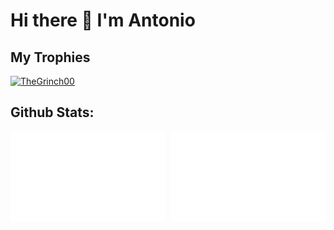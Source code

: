# Hi there 👋 I'm Antonio
<h2>My Trophies</h2>
<p align="left"> <a href="https://github.com/ryo-ma/github-profile-trophy"><img src="https://github-profile-trophy.vercel.app/?username=TheGrinch00&theme=algolia&title=MultiLanguage,Commits,PullRequest,Repositories,Issues&column=5&margin-w=15&margin-h=15" alt="TheGrinch00" /></a> </p>
<h2>Github Stats:</h2>
<div style="display: flex; flex-wrap: no-wrap; width: 100%; justify-content:space-between">
 <img style="width:49%;" src="https://raw.githubusercontent.com/TheGrinch00/github-stats-transparent/output/generated/languages.svg">
 <img style="width:49%;" src="https://raw.githubusercontent.com/TheGrinch00/github-stats-transparent/output/generated/overview.svg">
</div>
<h2><u></u></h2>
